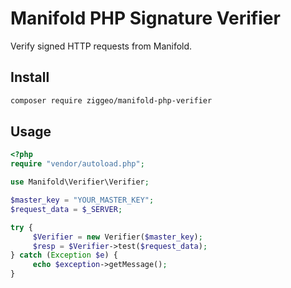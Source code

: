 # Manifold PHP Signature Verifier
Verify signed HTTP requests from Manifold.
## Install
```bash
composer require ziggeo/manifold-php-verifier
```
## Usage
```php
<?php
require "vendor/autoload.php";

use Manifold\Verifier\Verifier;

$master_key = "YOUR_MASTER_KEY";
$request_data = $_SERVER;

try {
     $Verifier = new Verifier($master_key);
     $resp = $Verifier->test($request_data); 
} catch (Exception $e) {
     echo $exception->getMessage();
}
```


